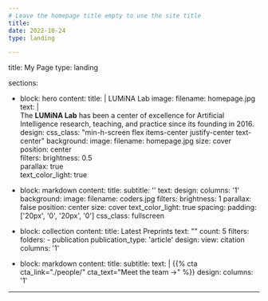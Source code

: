 ```yaml
---
# Leave the homepage title empty to use the site title
title:
date: 2022-10-24
type: landing

---
```

title: My Page
type: landing

sections:
  - block: hero
    content:
      title: |
        LUMiNA Lab
      image:
        filename: homepage.jpg
      text: |
        <br>
        The **LUMiNA Lab** has been a center of excellence for Artificial Intelligence research, teaching, and practice since its founding in 2016.
    design:
      css_class: "min-h-screen flex items-center justify-center text-center"
      background:
        image:
          filename: homepage.jpg
          size: cover          
          position: center    
          filters:
            brightness: 0.5   
          parallax: true       
        text_color_light: true   
  
  - block: markdown
    content:
      title:
      subtitle: ''
      text:
    design:
      columns: '1'
      background:
        image: 
          filename: coders.jpg
          filters:
            brightness: 1
          parallax: false
          position: center
          size: cover
          text_color_light: true
      spacing:
        padding: ['20px', '0', '20px', '0']
      css_class: fullscreen

  - block: collection
    content:
      title: Latest Preprints
      text: ""
      count: 5
      filters:
        folders:
          - publication
        publication_type: 'article'
    design:
      view: citation
      columns: '1'

  - block: markdown
    content:
      title:
      subtitle:
      text: |
        {{% cta cta_link="./people/" cta_text="Meet the team →" %}}
    design:
      columns: '1'
---
